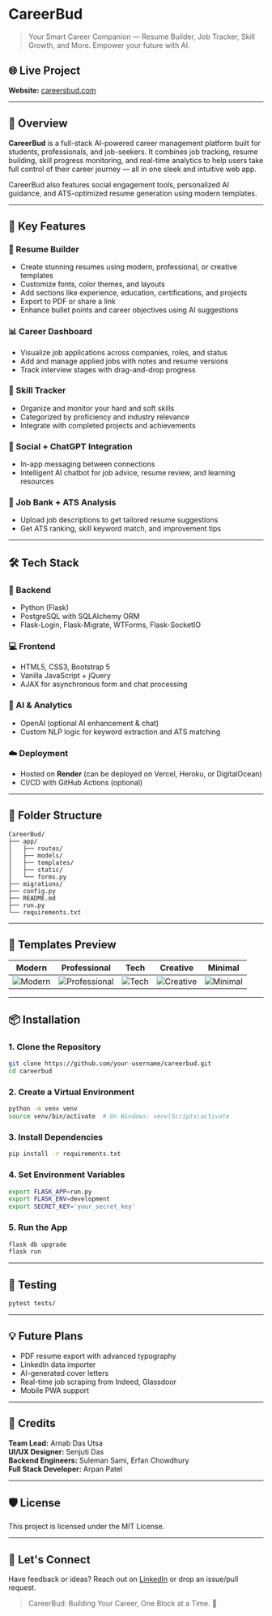 # CareerBud

> Your Smart Career Companion — Resume Builder, Job Tracker, Skill Growth, and More. Empower your future with AI.

## 🌐 Live Project
**Website:** [careersbud.com](https://careersbud.com)

---

## 🧠 Overview
**CareerBud** is a full-stack AI-powered career management platform built for students, professionals, and job-seekers. It combines job tracking, resume building, skill progress monitoring, and real-time analytics to help users take full control of their career journey — all in one sleek and intuitive web app.

CareerBud also features social engagement tools, personalized AI guidance, and ATS-optimized resume generation using modern templates.

---

## 🚀 Key Features

### 📝 Resume Builder
- Create stunning resumes using modern, professional, or creative templates
- Customize fonts, color themes, and layouts
- Add sections like experience, education, certifications, and projects
- Export to PDF or share a link
- Enhance bullet points and career objectives using AI suggestions

### 📊 Career Dashboard
- Visualize job applications across companies, roles, and status
- Add and manage applied jobs with notes and resume versions
- Track interview stages with drag-and-drop progress

### 🧠 Skill Tracker
- Organize and monitor your hard and soft skills
- Categorized by proficiency and industry relevance
- Integrate with completed projects and achievements

### 💬 Social + ChatGPT Integration
- In-app messaging between connections
- Intelligent AI chatbot for job advice, resume review, and learning resources

### 📂 Job Bank + ATS Analysis
- Upload job descriptions to get tailored resume suggestions
- Get ATS ranking, skill keyword match, and improvement tips

---

## 🛠️ Tech Stack

### 🔐 Backend
- Python (Flask)
- PostgreSQL with SQLAlchemy ORM
- Flask-Login, Flask-Migrate, WTForms, Flask-SocketIO

### 💻 Frontend
- HTML5, CSS3, Bootstrap 5
- Vanilla JavaScript + jQuery
- AJAX for asynchronous form and chat processing

### 🤖 AI & Analytics
- OpenAI (optional AI enhancement & chat)
- Custom NLP logic for keyword extraction and ATS matching

### ☁️ Deployment
- Hosted on **Render** (can be deployed on Vercel, Heroku, or DigitalOcean)
- CI/CD with GitHub Actions (optional)

---

## 📁 Folder Structure
```
CareerBud/
├── app/
│   ├── routes/
│   ├── models/
│   ├── templates/
│   ├── static/
│   └── forms.py
├── migrations/
├── config.py
├── README.md
├── run.py
└── requirements.txt
```

---

## 🎨 Templates Preview
| Modern | Professional | Tech | Creative | Minimal |
|--------|--------------|------|----------|---------|
| ![Modern](static/image/modern.png) | ![Professional](static/image/professional.png) | ![Tech](static/image/tech.png) | ![Creative](static/image/creative.png) | ![Minimal](static/image/minimal.png) |

---

## 📦 Installation

### 1. Clone the Repository
```bash
git clone https://github.com/your-username/careerbud.git
cd careerbud
```

### 2. Create a Virtual Environment
```bash
python -m venv venv
source venv/bin/activate  # On Windows: venv\Scripts\activate
```

### 3. Install Dependencies
```bash
pip install -r requirements.txt
```

### 4. Set Environment Variables
```bash
export FLASK_APP=run.py
export FLASK_ENV=development
export SECRET_KEY='your_secret_key'
```

### 5. Run the App
```bash
flask db upgrade
flask run
```

---

## 🧪 Testing
```bash
pytest tests/
```

---

## 💡 Future Plans
- PDF resume export with advanced typography
- LinkedIn data importer
- AI-generated cover letters
- Real-time job scraping from Indeed, Glassdoor
- Mobile PWA support

---

## 🙌 Credits
**Team Lead:** Arnab Das Utsa  
**UI/UX Designer:** Senjuti Das  
**Backend Engineers:** Suleman Sami, Erfan Chowdhury  
**Full Stack Developer:** Arpan Patel

---

## 🛡 License
This project is licensed under the MIT License.

---

## 🧠 Let's Connect
Have feedback or ideas? Reach out on [LinkedIn](https://linkedin.com/in/arnabdutsaa) or drop an issue/pull request.

> CareerBud: Building Your Career, One Block at a Time. 🚀

